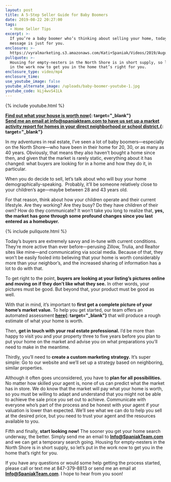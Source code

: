 ```yaml
---
layout: post
title: A 5-Step Seller Guide for Baby Boomers
date: 2019-08-22 20:27:00
tags:
  - Home Seller Tips
excerpt: >-
  If you’re a baby boomer who’s thinking about selling your home, today’s
  message is just for you.
enclosure: >-
  https://vyralmarketing.s3.amazonaws.com/Kati+Spaniak/Videos/2019/August/A+5-Step+Seller+Guide+for+Baby+Boomers.mp4
pullquote: >-
  Housing for empty-nesters in the North Shore is in short supply, so let’s put
  in the work now to get you in the home that’s right for you.
enclosure_type: video/mp4
enclosure_time:
use_youtube_image: false
youtube_alternate_image: /uploads/baby-boomer-youtube-1.jpg
youtube_code: kLj4wvS41Lk
---
```


{% include youtube.html %}

**[Find out what your house is worth now](https://www.spaniakteam.com/home-valuation/){: target="_blank"}
<br>
[Send me an email at info@spaniakteam.com to have us set up a market activity report for homes in your direct neighborhood or school district.](mailto:info@spaniakteam.com){: target="_blank"}**

In my adventures in real estate, I’ve seen a lot of baby boomers—especially on the North Shore—who have been in their home for 20, 30, or as many as 40 years. Obviously, that means they also haven’t bought a home since then, and given that the market is rarely static, everything about it has changed: what buyers are looking for in a home and how they do it, in particular.&nbsp;

When you do decide to sell, let’s talk about who will buy your home demographically-speaking. &nbsp;Probably, it’ll be someone relatively close to your children’s age—maybe between 28 and 43 years old.&nbsp;

For that reason, think about how your children operate and their current lifestyle. Are they working? Are they busy? Do they have children of their own? How do they communicate? It won’t take you long to realize that, **yes, the market has gone through some profound changes since you last entered as a homebuyer.&nbsp;**

{% include pullquote.html %}

Today’s buyers are extremely savvy and in-tune with current conditions. They’re more active than ever before—perusing Zillow, Trulia, and Realtor sites like mine—and communicating via social media. Because of that, they won’t be easily fooled into believing that your home is worth considerably more than your neighbor’s, and the increased sharing of information has a lot to do with that.&nbsp;

To get right to the point, **buyers are looking at your listing’s pictures online and moving on if they don’t like what they see.** In other words, your pictures must be good. But beyond that, your product must be good as well.&nbsp;

With that in mind, it’s important to **first get a complete picture of your home’s market value.** To help you get started, our team offers an automated assessment **[here](https://www.spaniakteam.com/home-valuation/){: target="_blank"}** that will produce a rough estimate of what your home is worth.&nbsp;

Then, **get in touch with your real estate professional.** I’d be more than happy to visit you and your property three to five years before you plan to put your home on the market and advise you on what preparations you’ll need to make in the meantime. &nbsp;

Thirdly, you’ll need to **create a custom marketing strategy.** It’s super simple: Go to our website and we’ll set up a strategy based on neighboring, similar properties.&nbsp;

Although it often goes unconsidered, you have to **plan for all possibilities.** No matter how skilled your agent is, none of us can predict what the market has in store. We do know that the market will pay what your home is worth, so you must be willing to adapt and understand that you might not be able to achieve the sale price you set out to achieve. Communicate with everyone who’s part of the process and be honest with your agent if your valuation is lower than expected. We’ll see what we can do to help you sell at the desired price, but you need to trust your agent and the resources available to you.&nbsp;

Fifth and finally, **start looking now\!** The sooner you get your home search underway, the better. Simply send me an email to **[Info@SpaniakTeam.com](mailto:Info@SpaniakTeam.com)** and we can get a temporary search going. Housing for empty-nesters in the North Shore is in short supply, so let’s put in the work now to get you in the home that’s right for you.&nbsp;

If you have any questions or would some help getting the process started, please call or text me at 847-379-8813 or send me an email at **[Info@SpaniakTeam.com](mailto:Info@SpaniakTeam.com)**. I hope to hear from you soon\!